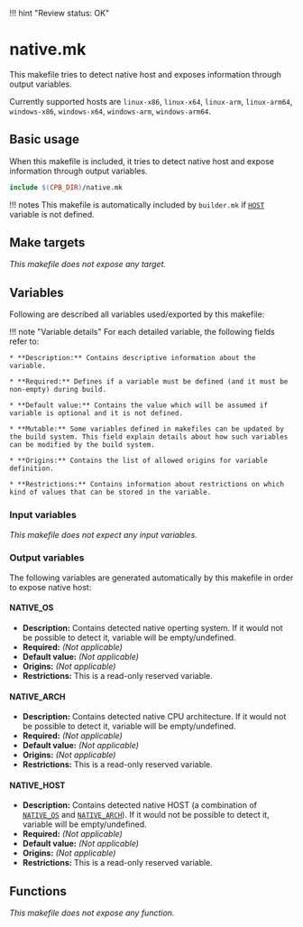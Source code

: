 !!! hint "Review status: OK"

# native.mk

This makefile tries to detect native host and exposes information through output variables.

Currently supported hosts are `linux-x86`, `linux-x64`, `linux-arm`, `linux-arm64`, `windows-x86`, `windows-x64`, `windows-arm`, `windows-arm64`.

## Basic usage

When this makefile is included, it tries to detect native host and expose information through output variables.

```Makefile
include $(CPB_DIR)/native.mk
```

!!! notes
    This makefile is automatically included by `builder.mk` if [`HOST`](../variables/#host) variable is not defined.

## Make targets

_This makefile does not expose any target._

## Variables

Following are described all variables used/exported by this makefile:

!!! note "Variable details"
    For each detailed variable, the following fields refer to:

    * **Description:** Contains descriptive information about the variable.

    * **Required:** Defines if a variable must be defined (and it must be non-empty) during build.

    * **Default value:** Contains the value which will be assumed if variable is optional and it is not defined.

    * **Mutable:** Some variables defined in makefiles can be updated by the build system. This field explain details about how such variables can be modified by the build system.

    * **Origins:** Contains the list of allowed origins for variable definition.

    * **Restrictions:** Contains information about restrictions on which kind of values that can be stored in the variable.

### Input variables

_This makefile does not expect any input variables._

### Output variables

The following variables are generated automatically by this makefile in order to expose native host:

#### NATIVE_OS

* **Description:** Contains detected native operting system. If it would not be possible to detect it, variable will be empty/undefined.
* **Required:**  _(Not applicable)_
* **Default value:**  _(Not applicable)_
* **Origins:**  _(Not applicable)_
* **Restrictions:** This is a read-only reserved variable.

#### NATIVE_ARCH

* **Description:** Contains detected native CPU architecture. If it would not be possible to detect it, variable will be empty/undefined.
* **Required:** _(Not applicable)_
* **Default value:** _(Not applicable)_
* **Origins:** _(Not applicable)_
* **Restrictions:** This is a read-only reserved variable.

#### NATIVE_HOST

* **Description:** Contains detected native HOST (a combination of [`NATIVE_OS`](#native_os) and [`NATIVE_ARCH`](#native_arch)). If it would not be possible to detect it, variable will be empty/undefined.
* **Required:** _(Not applicable)_
* **Default value:** _(Not applicable)_
* **Origins:** _(Not applicable)_
* **Restrictions:** This is a read-only reserved variable.

## Functions

_This makefile does not expose any function._
